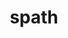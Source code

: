 ---
title: "spath"
layout: cache
categories: [package, develop-2024-05-26]
meta: {"versions": ["0.2.0", "0.3.0"], "compilers": ["gcc@=11.1.0", "gcc@=11.4.0", "gcc@=7.5.0", "gcc@=9.4.0", "oneapi@=2024.0.0"], "oss": ["ubuntu18.04", "ubuntu20.04", "ubuntu22.04"], "platforms": ["linux"], "targets": ["neoverse_v1", "neoverse_v2", "ppc64le", "x86_64_v3"], "stacks": ["data-vis-sdk", "e4s", "e4s-neoverse-v2", "e4s-neoverse_v1", "e4s-oneapi", "e4s-power", "radiuss", "root"], "num_specs": 13, "num_specs_by_stack": {"root": 13, "radiuss": 1, "e4s-power": 2, "data-vis-sdk": 2, "e4s-neoverse_v1": 2, "e4s-neoverse-v2": 2, "e4s": 2, "e4s-oneapi": 2}}
spec_details: [{"hash": "wayboj3zf4yqwhborhl4gf54hgce6qft", "compiler": "gcc@=7.5.0", "versions": ["0.2.0"], "os": "ubuntu18.04", "platform": "linux", "target": "x86_64_v3", "variants": ["build_system=cmake", "build_type=Release", "generator=make", "~ipo", "+mpi", "+shared"], "stacks": ["root", "radiuss"], "size": "-", "tarball": "https://binaries.spack.io/develop-2024-05-26/build_cache/linux-ubuntu18.04-x86_64_v3/gcc-7.5.0/spath-0.2.0/linux-ubuntu18.04-x86_64_v3-gcc-7.5.0-spath-0.2.0-wayboj3zf4yqwhborhl4gf54hgce6qft.spack"}, {"hash": "4rujvr2ymhgnpu4arjcplcya3n6xxqo7", "compiler": "gcc@=9.4.0", "versions": ["0.2.0"], "os": "ubuntu20.04", "platform": "linux", "target": "ppc64le", "variants": ["build_system=cmake", "build_type=Release", "generator=make", "~ipo", "+mpi", "+shared"], "stacks": ["root", "e4s-power"], "size": "-", "tarball": "https://binaries.spack.io/develop-2024-05-26/build_cache/linux-ubuntu20.04-ppc64le/gcc-9.4.0/spath-0.2.0/linux-ubuntu20.04-ppc64le-gcc-9.4.0-spath-0.2.0-4rujvr2ymhgnpu4arjcplcya3n6xxqo7.spack"}, {"hash": "qh7t3t3gsd3fwrq6jkrthmu33t65hjlx", "compiler": "gcc@=9.4.0", "versions": ["0.3.0"], "os": "ubuntu20.04", "platform": "linux", "target": "ppc64le", "variants": ["build_system=cmake", "build_type=Release", "generator=make", "~ipo", "~mpi", "+shared"], "stacks": ["root", "e4s-power"], "size": "-", "tarball": "https://binaries.spack.io/develop-2024-05-26/build_cache/linux-ubuntu20.04-ppc64le/gcc-9.4.0/spath-0.3.0/linux-ubuntu20.04-ppc64le-gcc-9.4.0-spath-0.3.0-qh7t3t3gsd3fwrq6jkrthmu33t65hjlx.spack"}, {"hash": "7hdhbcbx7rscomzno435gdfxoqjyzkde", "compiler": "gcc@=11.1.0", "versions": ["0.3.0"], "os": "ubuntu20.04", "platform": "linux", "target": "x86_64_v3", "variants": ["build_system=cmake", "build_type=Release", "generator=make", "~ipo", "~mpi", "+shared"], "stacks": ["data-vis-sdk", "root"], "size": "-", "tarball": "https://binaries.spack.io/develop-2024-05-26/build_cache/linux-ubuntu20.04-x86_64_v3/gcc-11.1.0/spath-0.3.0/linux-ubuntu20.04-x86_64_v3-gcc-11.1.0-spath-0.3.0-7hdhbcbx7rscomzno435gdfxoqjyzkde.spack"}, {"hash": "ysjk54naammhhp37rxb23xiezhephp7d", "compiler": "gcc@=11.1.0", "versions": ["0.3.0"], "os": "ubuntu20.04", "platform": "linux", "target": "x86_64_v3", "variants": ["build_system=cmake", "build_type=Release", "generator=make", "~ipo", "~mpi", "+shared"], "stacks": ["data-vis-sdk", "root"], "size": "-", "tarball": "https://binaries.spack.io/develop-2024-05-26/build_cache/linux-ubuntu20.04-x86_64_v3/gcc-11.1.0/spath-0.3.0/linux-ubuntu20.04-x86_64_v3-gcc-11.1.0-spath-0.3.0-ysjk54naammhhp37rxb23xiezhephp7d.spack"}, {"hash": "ilzdrvqhrovvp6btr4thdkoh7jvykjwt", "compiler": "gcc@=11.4.0", "versions": ["0.3.0"], "os": "ubuntu22.04", "platform": "linux", "target": "neoverse_v1", "variants": ["build_system=cmake", "build_type=Release", "generator=make", "~ipo", "~mpi", "+shared"], "stacks": ["root", "e4s-neoverse_v1"], "size": "-", "tarball": "https://binaries.spack.io/develop-2024-05-26/build_cache/linux-ubuntu22.04-neoverse_v1/gcc-11.4.0/spath-0.3.0/linux-ubuntu22.04-neoverse_v1-gcc-11.4.0-spath-0.3.0-ilzdrvqhrovvp6btr4thdkoh7jvykjwt.spack"}, {"hash": "o2vqrowzpx46zoutdendr2iqyo6axiwx", "compiler": "gcc@=11.4.0", "versions": ["0.2.0"], "os": "ubuntu22.04", "platform": "linux", "target": "neoverse_v1", "variants": ["build_system=cmake", "build_type=Release", "generator=make", "~ipo", "+mpi", "+shared"], "stacks": ["root", "e4s-neoverse_v1"], "size": "-", "tarball": "https://binaries.spack.io/develop-2024-05-26/build_cache/linux-ubuntu22.04-neoverse_v1/gcc-11.4.0/spath-0.2.0/linux-ubuntu22.04-neoverse_v1-gcc-11.4.0-spath-0.2.0-o2vqrowzpx46zoutdendr2iqyo6axiwx.spack"}, {"hash": "lyirnd7yvvu5zso2wtounz7ac5ou7rae", "compiler": "gcc@=11.4.0", "versions": ["0.3.0"], "os": "ubuntu22.04", "platform": "linux", "target": "neoverse_v2", "variants": ["build_system=cmake", "build_type=Release", "generator=make", "~ipo", "~mpi", "+shared"], "stacks": ["root", "e4s-neoverse-v2"], "size": "-", "tarball": "https://binaries.spack.io/develop-2024-05-26/build_cache/linux-ubuntu22.04-neoverse_v2/gcc-11.4.0/spath-0.3.0/linux-ubuntu22.04-neoverse_v2-gcc-11.4.0-spath-0.3.0-lyirnd7yvvu5zso2wtounz7ac5ou7rae.spack"}, {"hash": "ultnyjjwzuty56sbrj43ry2sfbffol46", "compiler": "gcc@=11.4.0", "versions": ["0.2.0"], "os": "ubuntu22.04", "platform": "linux", "target": "neoverse_v2", "variants": ["build_system=cmake", "build_type=Release", "generator=make", "~ipo", "+mpi", "+shared"], "stacks": ["root", "e4s-neoverse-v2"], "size": "-", "tarball": "https://binaries.spack.io/develop-2024-05-26/build_cache/linux-ubuntu22.04-neoverse_v2/gcc-11.4.0/spath-0.2.0/linux-ubuntu22.04-neoverse_v2-gcc-11.4.0-spath-0.2.0-ultnyjjwzuty56sbrj43ry2sfbffol46.spack"}, {"hash": "hcfzxga4utvhoocre7xcnimjh6jnlw2j", "compiler": "gcc@=11.4.0", "versions": ["0.3.0"], "os": "ubuntu22.04", "platform": "linux", "target": "x86_64_v3", "variants": ["build_system=cmake", "build_type=Release", "generator=make", "~ipo", "~mpi", "+shared"], "stacks": ["e4s", "root"], "size": "-", "tarball": "https://binaries.spack.io/develop-2024-05-26/build_cache/linux-ubuntu22.04-x86_64_v3/gcc-11.4.0/spath-0.3.0/linux-ubuntu22.04-x86_64_v3-gcc-11.4.0-spath-0.3.0-hcfzxga4utvhoocre7xcnimjh6jnlw2j.spack"}, {"hash": "jrof5qvlzy477oq5h73srfajqapmtcls", "compiler": "gcc@=11.4.0", "versions": ["0.2.0"], "os": "ubuntu22.04", "platform": "linux", "target": "x86_64_v3", "variants": ["build_system=cmake", "build_type=Release", "generator=make", "~ipo", "+mpi", "+shared"], "stacks": ["e4s", "root"], "size": "-", "tarball": "https://binaries.spack.io/develop-2024-05-26/build_cache/linux-ubuntu22.04-x86_64_v3/gcc-11.4.0/spath-0.2.0/linux-ubuntu22.04-x86_64_v3-gcc-11.4.0-spath-0.2.0-jrof5qvlzy477oq5h73srfajqapmtcls.spack"}, {"hash": "gknjespamswfutcn3w2vrc4scbx4ejsx", "compiler": "oneapi@=2024.0.0", "versions": ["0.3.0"], "os": "ubuntu22.04", "platform": "linux", "target": "x86_64_v3", "variants": ["build_system=cmake", "build_type=Release", "generator=make", "~ipo", "~mpi", "+shared"], "stacks": ["e4s-oneapi", "root"], "size": "-", "tarball": "https://binaries.spack.io/develop-2024-05-26/build_cache/linux-ubuntu22.04-x86_64_v3/oneapi-2024.0.0/spath-0.3.0/linux-ubuntu22.04-x86_64_v3-oneapi-2024.0.0-spath-0.3.0-gknjespamswfutcn3w2vrc4scbx4ejsx.spack"}, {"hash": "r5jcjaswhqlx6zqyap2yvr63dwctcwv7", "compiler": "oneapi@=2024.0.0", "versions": ["0.2.0"], "os": "ubuntu22.04", "platform": "linux", "target": "x86_64_v3", "variants": ["build_system=cmake", "build_type=Release", "generator=make", "~ipo", "+mpi", "+shared"], "stacks": ["e4s-oneapi", "root"], "size": "-", "tarball": "https://binaries.spack.io/develop-2024-05-26/build_cache/linux-ubuntu22.04-x86_64_v3/oneapi-2024.0.0/spath-0.2.0/linux-ubuntu22.04-x86_64_v3-oneapi-2024.0.0-spath-0.2.0-r5jcjaswhqlx6zqyap2yvr63dwctcwv7.spack"}]
---